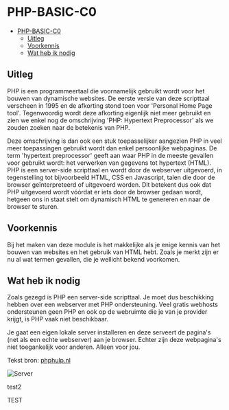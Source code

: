 # PHP-BASIC-C0

- [PHP-BASIC-C0](#php-basic-c0)
  - [Uitleg](#uitleg)
  - [Voorkennis](#voorkennis)
  - [Wat heb ik nodig](#wat-heb-ik-nodig)

## Uitleg

PHP is een programmeertaal die voornamelijk gebruikt wordt voor het bouwen van dynamische websites. De eerste versie van deze scripttaal verscheen in 1995 en de afkorting stond toen voor 'Personal Home Page tool'. Tegenwoordig wordt deze afkorting eigenlijk niet meer gebruikt en zien we enkel nog de omschrijving 'PHP: Hypertext Preprocessor' als we zouden zoeken naar de betekenis van PHP.

Deze omschrijving is dan ook een stuk toepasselijker aangezien PHP in veel meer toepassingen gebruikt wordt dan enkel persoonlijke webpaginas. De term 'hypertext preprocessor' geeft aan waar PHP in de meeste gevallen voor gebruikt wordt: het verwerken van gegevens tot hypertext (HTML). PHP is een server-side scripttaal en wordt door de webserver uitgevoerd, in tegenstelling tot bijvoorbeeld HTML, CSS en Javascript, talen die door de browser geïnterpreteerd of uitgevoerd worden. Dit betekent dus ook dat PHP uitgevoerd wordt vóórdat er iets door de browser gedaan wordt, hetgeen ons in staat stelt om dynamisch HTML te genereren en naar de browser te sturen.

## Voorkennis

Bij het maken van deze module is het makkelijke als je enige kennis van het bouwen van websites en het gebruik van HTML hebt. Zoals je merkt zijn er nu al wat termen gevallen, die je wellicht bekend voorkomen.

## Wat heb ik nodig

Zoals gezegd is PHP een server-side scripttaal. Je moet dus beschikking hebben over een webserver met PHP ondersteuning. Veel gratis webhosts ondersteunen geen PHP en ook op de webruimte die je van je provider krijgt, is PHP vaak niet beschikbaar.

Je gaat een eigen lokale server installeren en deze serveert de pagina's (net als een echte webserver) aan je browser. Echter zijn deze webpagina's niet toegankelijk voor anderen. Alleen voor jou.

Tekst bron: [phphulp.nl](https://www.phphulp.nl/php/tutorial/overig/php-beginners-handleiding/575/inleiding/1480/)

![Server](server-side.png)

test2

TEST